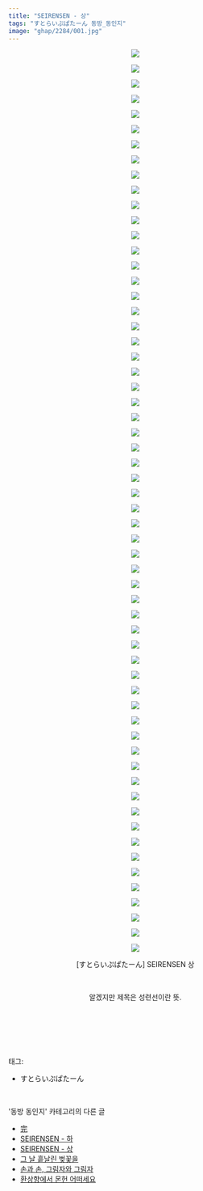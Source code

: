 ```yaml
---
title: "SEIRENSEN - 상"
tags: "すとらいぷぱたーん 동방_동인지"
image: "ghap/2284/001.jpg"
---
```

<div class="article">
<p style="text-align: center; clear: none; float: none;"><img src="{{ site.nasurl }}/ghap/2284/001.jpg"/></p>
<p style="text-align: center; clear: none; float: none;"><img src="{{ site.nasurl }}/ghap/2284/002.jpg"/></p>
<p style="text-align: center; clear: none; float: none;"><img src="{{ site.nasurl }}/ghap/2284/003.jpg"/></p>
<p style="text-align: center; clear: none; float: none;"><img src="{{ site.nasurl }}/ghap/2284/004.jpg"/></p>
<p style="text-align: center; clear: none; float: none;"><img src="{{ site.nasurl }}/ghap/2284/005.jpg"/></p>
<p style="text-align: center; clear: none; float: none;"><img src="{{ site.nasurl }}/ghap/2284/006.jpg"/></p>
<p style="text-align: center; clear: none; float: none;"><img src="{{ site.nasurl }}/ghap/2284/007.jpg"/></p>
<p style="text-align: center; clear: none; float: none;"><img src="{{ site.nasurl }}/ghap/2284/008.jpg"/></p>
<p style="text-align: center; clear: none; float: none;"><img src="{{ site.nasurl }}/ghap/2284/009.jpg"/></p>
<p style="text-align: center; clear: none; float: none;"><img src="{{ site.nasurl }}/ghap/2284/010.jpg"/></p>
<p style="text-align: center; clear: none; float: none;"><img src="{{ site.nasurl }}/ghap/2284/011.jpg"/></p>
<p style="text-align: center; clear: none; float: none;"><img src="{{ site.nasurl }}/ghap/2284/012.jpg"/></p>
<p style="text-align: center; clear: none; float: none;"><img src="{{ site.nasurl }}/ghap/2284/013.jpg"/></p>
<p style="text-align: center; clear: none; float: none;"><img src="{{ site.nasurl }}/ghap/2284/014.jpg"/></p>
<p style="text-align: center; clear: none; float: none;"><img src="{{ site.nasurl }}/ghap/2284/015.jpg"/></p>
<p style="text-align: center; clear: none; float: none;"><img src="{{ site.nasurl }}/ghap/2284/016.jpg"/></p>
<p style="text-align: center; clear: none; float: none;"><img src="{{ site.nasurl }}/ghap/2284/017.jpg"/></p>
<p style="text-align: center; clear: none; float: none;"><img src="{{ site.nasurl }}/ghap/2284/018.jpg"/></p>
<p style="text-align: center; clear: none; float: none;"><img src="{{ site.nasurl }}/ghap/2284/019.jpg"/></p>
<p style="text-align: center; clear: none; float: none;"><img src="{{ site.nasurl }}/ghap/2284/020.jpg"/></p>
<p style="text-align: center; clear: none; float: none;"><img src="{{ site.nasurl }}/ghap/2284/021.jpg"/></p>
<p style="text-align: center; clear: none; float: none;"><img src="{{ site.nasurl }}/ghap/2284/022.jpg"/></p>
<p style="text-align: center; clear: none; float: none;"><img src="{{ site.nasurl }}/ghap/2284/023.jpg"/></p>
<p style="text-align: center; clear: none; float: none;"><img src="{{ site.nasurl }}/ghap/2284/024.jpg"/></p>
<p style="text-align: center; clear: none; float: none;"><img src="{{ site.nasurl }}/ghap/2284/025.jpg"/></p>
<p style="text-align: center; clear: none; float: none;"><img src="{{ site.nasurl }}/ghap/2284/026.jpg"/></p>
<p style="text-align: center; clear: none; float: none;"><img src="{{ site.nasurl }}/ghap/2284/027.jpg"/></p>
<p style="text-align: center; clear: none; float: none;"><img src="{{ site.nasurl }}/ghap/2284/028.jpg"/></p>
<p style="text-align: center; clear: none; float: none;"><img src="{{ site.nasurl }}/ghap/2284/029.jpg"/></p>
<p style="text-align: center; clear: none; float: none;"><img src="{{ site.nasurl }}/ghap/2284/030.jpg"/></p>
<p style="text-align: center; clear: none; float: none;"><img src="{{ site.nasurl }}/ghap/2284/031.jpg"/></p>
<p style="text-align: center; clear: none; float: none;"><img src="{{ site.nasurl }}/ghap/2284/032.jpg"/></p>
<p style="text-align: center; clear: none; float: none;"><img src="{{ site.nasurl }}/ghap/2284/033.jpg"/></p>
<p style="text-align: center; clear: none; float: none;"><img src="{{ site.nasurl }}/ghap/2284/034.jpg"/></p>
<p style="text-align: center; clear: none; float: none;"><img src="{{ site.nasurl }}/ghap/2284/035.jpg"/></p>
<p style="text-align: center; clear: none; float: none;"><img src="{{ site.nasurl }}/ghap/2284/036.jpg"/></p>
<p style="text-align: center; clear: none; float: none;"><img src="{{ site.nasurl }}/ghap/2284/037.jpg"/></p>
<p style="text-align: center; clear: none; float: none;"><img src="{{ site.nasurl }}/ghap/2284/038.jpg"/></p>
<p style="text-align: center; clear: none; float: none;"><img src="{{ site.nasurl }}/ghap/2284/039.jpg"/></p>
<p style="text-align: center; clear: none; float: none;"><img src="{{ site.nasurl }}/ghap/2284/040.jpg"/></p>
<p style="text-align: center; clear: none; float: none;"><img src="{{ site.nasurl }}/ghap/2284/041.jpg"/></p>
<p style="text-align: center; clear: none; float: none;"><img src="{{ site.nasurl }}/ghap/2284/042.jpg"/></p>
<p style="text-align: center; clear: none; float: none;"><img src="{{ site.nasurl }}/ghap/2284/043.jpg"/></p>
<p style="text-align: center; clear: none; float: none;"><img src="{{ site.nasurl }}/ghap/2284/044.jpg"/></p>
<p style="text-align: center; clear: none; float: none;"><img src="{{ site.nasurl }}/ghap/2284/045.jpg"/></p>
<p style="text-align: center; clear: none; float: none;"><img src="{{ site.nasurl }}/ghap/2284/046.jpg"/></p>
<p style="text-align: center; clear: none; float: none;"><img src="{{ site.nasurl }}/ghap/2284/047.jpg"/></p>
<p style="text-align: center; clear: none; float: none;"><img src="{{ site.nasurl }}/ghap/2284/048.jpg"/></p>
<p style="text-align: center; clear: none; float: none;"><img src="{{ site.nasurl }}/ghap/2284/049.jpg"/></p>
<p style="text-align: center; clear: none; float: none;"><img src="{{ site.nasurl }}/ghap/2284/050.jpg"/></p>
<p style="text-align: center; clear: none; float: none;"><img src="{{ site.nasurl }}/ghap/2284/051.jpg"/></p>
<p style="text-align: center; clear: none; float: none;"><img src="{{ site.nasurl }}/ghap/2284/052.jpg"/></p>
<p style="text-align: center; clear: none; float: none;"><img src="{{ site.nasurl }}/ghap/2284/053.jpg"/></p>
<p style="text-align: center; clear: none; float: none;"><img src="{{ site.nasurl }}/ghap/2284/054.jpg"/></p>
<p style="text-align: center; clear: none; float: none;"><img src="{{ site.nasurl }}/ghap/2284/055.jpg"/></p>
<p style="text-align: center; clear: none; float: none;"><img src="{{ site.nasurl }}/ghap/2284/056.jpg"/></p>
<p style="text-align: center; clear: none; float: none;"><img src="{{ site.nasurl }}/ghap/2284/057.jpg"/></p>
<p style="text-align: center; clear: none; float: none;"><img src="{{ site.nasurl }}/ghap/2284/058.jpg"/></p>
<p style="text-align: center; clear: none; float: none;"><img src="{{ site.nasurl }}/ghap/2284/059.jpg"/></p>
<p style="text-align: center; clear: none; float: none;"><img src="{{ site.nasurl }}/ghap/2284/060.jpg"/></p>
<p style="text-align: center; clear: none; float: none;">[すとらいぷぱたーん] SEIRENSEN 상</p>
<p style="text-align: center; clear: none; float: none;"><br/></p>
<p style="text-align: center; clear: none; float: none;">알겠지만 제목은 성련선이란 뜻.</p>
<p style="text-align: center; clear: none; float: none;"><br/></p>
<p><br/></p>
</div><br/>
<div class="tagTrail">
<p>태그: </p>
<ul>
<li>すとらいぷぱたーん</li>
</ul>
</div><br/>
<div class="another">
<p>'동방 동인지' 카테고리의 다른 글</p>
<ul>
<li><a href="/2016-09-22-ghap_2286">完</a></li>
<li><a href="/2016-09-22-ghap_2285">SEIRENSEN - 하</a></li>
<li><a href="/2016-09-22-ghap_2284">SEIRENSEN - 상</a></li>
<li><a href="/2016-09-22-ghap_2283">그 날 흩날린 벚꽃을</a></li>
<li><a href="/2016-09-22-ghap_2282">손과 손, 그림자와 그림자</a></li>
<li><a href="/2016-09-22-ghap_2279">환상향에서 몬헌 어떠세요</a></li>
</ul>
</div><br/>
<div class="cb_module cb_fluid">
<div class="cb_wrt cb_profile">
</div><!-- commentList close -->
</div><br/>
